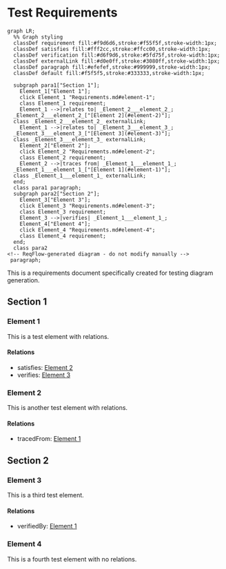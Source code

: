 # Test Requirements

```mermaid
graph LR;
  %% Graph styling
  classDef requirement fill:#f9d6d6,stroke:#f55f5f,stroke-width:1px;
  classDef satisfies fill:#fff2cc,stroke:#ffcc00,stroke-width:1px;
  classDef verification fill:#d6f9d6,stroke:#5fd75f,stroke-width:1px;
  classDef externalLink fill:#d0e0ff,stroke:#3080ff,stroke-width:1px;
  classDef paragraph fill:#efefef,stroke:#999999,stroke-width:1px;
  classDef default fill:#f5f5f5,stroke:#333333,stroke-width:1px;

  subgraph para1["Section 1"];
    Element_1["Element 1"];
    click Element_1 "Requirements.md#element-1";
    class Element_1 requirement;
    Element_1 -->|relates to| _Element_2___element_2_;
  _Element_2___element_2_["[Element 2](#element-2)"];
  class _Element_2___element_2_ externalLink;
    Element_1 -->|relates to| _Element_3___element_3_;
  _Element_3___element_3_["[Element 3](#element-3)"];
  class _Element_3___element_3_ externalLink;
    Element_2["Element 2"];
    click Element_2 "Requirements.md#element-2";
    class Element_2 requirement;
    Element_2 -->|traces from| _Element_1___element_1_;
  _Element_1___element_1_["[Element 1](#element-1)"];
  class _Element_1___element_1_ externalLink;
  end;
  class para1 paragraph;
  subgraph para2["Section 2"];
    Element_3["Element 3"];
    click Element_3 "Requirements.md#element-3";
    class Element_3 requirement;
    Element_3 -->|verifies| _Element_1___element_1_;
    Element_4["Element 4"];
    click Element_4 "Requirements.md#element-4";
    class Element_4 requirement;
  end;
  class para2
<!-- ReqFlow-generated diagram - do not modify manually -->
 paragraph;
```



This is a requirements document specifically created for testing diagram generation.

## Section 1

### Element 1

This is a test element with relations.

#### Relations
  * satisfies: [Element 2](#element-2)
  * verifies: [Element 3](#element-3)

### Element 2

This is another test element with relations.

#### Relations
  * tracedFrom: [Element 1](#element-1)

## Section 2

### Element 3

This is a third test element.

#### Relations
  * verifiedBy: [Element 1](#element-1)

### Element 4

This is a fourth test element with no relations.